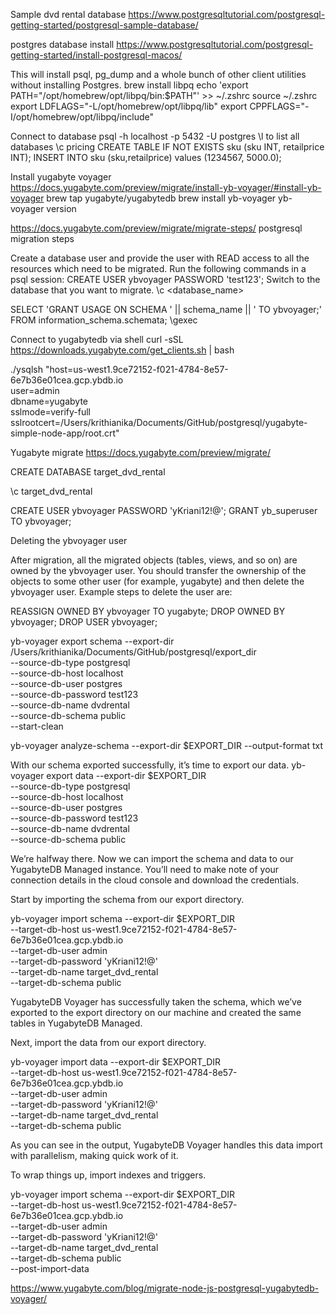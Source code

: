 Sample dvd rental database
https://www.postgresqltutorial.com/postgresql-getting-started/postgresql-sample-database/

postgres database install
https://www.postgresqltutorial.com/postgresql-getting-started/install-postgresql-macos/

This will install psql, pg_dump and a whole bunch of other client utilities without installing Postgres.
brew install libpq
echo 'export PATH="/opt/homebrew/opt/libpq/bin:$PATH"' >> ~/.zshrc
source ~/.zshrc
export LDFLAGS="-L/opt/homebrew/opt/libpq/lib"
export CPPFLAGS="-I/opt/homebrew/opt/libpq/include"


Connect to database
psql -h localhost -p 5432 -U postgres
\l to list all databases
\c pricing
CREATE TABLE IF NOT EXISTS sku (sku INT, retailprice INT);
INSERT INTO sku (sku,retailprice) values (1234567, 5000.0);


Install yugabyte voyager
https://docs.yugabyte.com/preview/migrate/install-yb-voyager/#install-yb-voyager
brew tap yugabyte/yugabytedb
brew install yb-voyager
yb-voyager version

https://docs.yugabyte.com/preview/migrate/migrate-steps/
postgresql migration steps

Create a database user and provide the user with READ access to all the resources which need to be migrated. Run the following commands in a psql session:
CREATE USER ybvoyager PASSWORD 'test123';
Switch to the database that you want to migrate.
\c <database_name>

SELECT 'GRANT USAGE ON SCHEMA ' || schema_name || ' TO ybvoyager;' FROM information_schema.schemata; \gexec



Connect to yugabytedb via shell
curl -sSL https://downloads.yugabyte.com/get_clients.sh | bash


./ysqlsh "host=us-west1.9ce72152-f021-4784-8e57-6e7b36e01cea.gcp.ybdb.io \
user=admin \
dbname=yugabyte \
sslmode=verify-full \
sslrootcert=/Users/krithianika/Documents/GitHub/postgresql/yugabyte-simple-node-app/root.crt"


Yugabyte migrate
https://docs.yugabyte.com/preview/migrate/

CREATE DATABASE target_dvd_rental

\c target_dvd_rental

CREATE USER ybvoyager PASSWORD 'yKriani12!@';
GRANT yb_superuser TO ybvoyager;

Deleting the ybvoyager user

After migration, all the migrated objects (tables, views, and so on) are owned by the ybvoyager user. You should transfer the ownership of the objects to some other user (for example, yugabyte) and then delete the ybvoyager user. Example steps to delete the user are:

REASSIGN OWNED BY ybvoyager TO yugabyte;
DROP OWNED BY ybvoyager;
DROP USER ybvoyager;

yb-voyager export schema --export-dir /Users/krithianika/Documents/GitHub/postgresql/export_dir \
--source-db-type postgresql \
--source-db-host localhost \
--source-db-user postgres \
--source-db-password test123 \
--source-db-name dvdrental \
--source-db-schema public \
--start-clean

yb-voyager analyze-schema --export-dir $EXPORT_DIR --output-format txt

With our schema exported successfully, it’s time to export our data.
yb-voyager export data --export-dir $EXPORT_DIR \
       --source-db-type postgresql \
       --source-db-host localhost \
       --source-db-user postgres \
       --source-db-password test123 \
       --source-db-name dvdrental \
       --source-db-schema public

We’re halfway there. Now we can import the schema and data to our YugabyteDB Managed instance. You’ll need to make note of your connection details in the cloud console and download the credentials.

Start by importing the schema from our export directory.

yb-voyager import schema --export-dir $EXPORT_DIR \
       --target-db-host us-west1.9ce72152-f021-4784-8e57-6e7b36e01cea.gcp.ybdb.io  \
       --target-db-user admin \
       --target-db-password 'yKriani12!@' \
       --target-db-name target_dvd_rental \
       --target-db-schema public

YugabyteDB Voyager has successfully taken the schema, which we’ve exported to the export directory on our machine and created the same tables in YugabyteDB Managed.

Next, import the data from our export directory.

yb-voyager import data --export-dir $EXPORT_DIR \
       --target-db-host us-west1.9ce72152-f021-4784-8e57-6e7b36e01cea.gcp.ybdb.io \
       --target-db-user admin \
       --target-db-password 'yKriani12!@' \
       --target-db-name target_dvd_rental \
       --target-db-schema public

As you can see in the output, YugabyteDB Voyager handles this data import with parallelism, making quick work of it.

To wrap things up, import indexes and triggers.


yb-voyager import schema --export-dir $EXPORT_DIR \
       --target-db-host us-west1.9ce72152-f021-4784-8e57-6e7b36e01cea.gcp.ybdb.io \
       --target-db-user admin \
       --target-db-password 'yKriani12!@' \
       --target-db-name target_dvd_rental \
       --target-db-schema public \
       --post-import-data

https://www.yugabyte.com/blog/migrate-node-js-postgresql-yugabytedb-voyager/